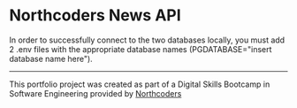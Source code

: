 # Northcoders News API

In order to successfully connect to the two databases locally, you must add 2 .env files with the appropriate database names (PGDATABASE="insert database name here").

---

This portfolio project was created as part of a Digital Skills Bootcamp in Software Engineering provided by [Northcoders](https://northcoders.com/)
